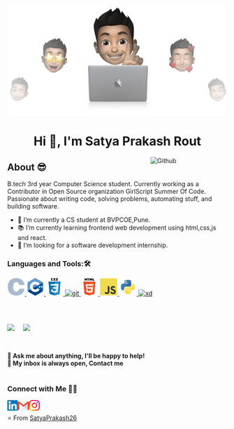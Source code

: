 <p align="center"><img src="images/cover-thompson.png" /></p>
<h1 align="center">Hi 👋, I'm Satya Prakash Rout</h1> 

<img width="35%" align="right" alt="Github" src="https://user-images.githubusercontent.com/48678280/88862734-4903af80-d201-11ea-968b-9c939d88a37c.gif" />

## About :sunglasses:

B.tech 3rd year Computer Science student. Currently working as a Contributor in Open Source organization GirlScript Summer Of Code. 
Passionate about writing code, solving problems, automating stuff, and building software.

- 🔭 I’m currently a CS student at BVPCOE,Pune.
- 📚 I’m currently learning frontend web development using html,css,js and react.
- 👯 I’m looking for a software development internship. 

<h3 align="left">Languages and Tools:🛠️</h3>
<p align="left"> <a href="https://www.cprogramming.com/" target="_blank"> <img src="https://raw.githubusercontent.com/devicons/devicon/master/icons/c/c-original.svg" alt="c" width="40" height="40"/> </a> <a href="https://www.w3schools.com/cpp/" target="_blank"> <img src="https://raw.githubusercontent.com/devicons/devicon/master/icons/cplusplus/cplusplus-original.svg" alt="cplusplus" width="40" height="40"/> </a> <a href="https://www.w3schools.com/css/" target="_blank"> <img src="https://raw.githubusercontent.com/devicons/devicon/master/icons/css3/css3-original-wordmark.svg" alt="css3" width="40" height="40"/> </a> <a href="https://git-scm.com/" target="_blank"> <img src="https://www.vectorlogo.zone/logos/git-scm/git-scm-icon.svg" alt="git" width="40" height="40"/> </a> <a href="https://www.w3.org/html/" target="_blank"> <img src="https://raw.githubusercontent.com/devicons/devicon/master/icons/html5/html5-original-wordmark.svg" alt="html5" width="40" height="40"/> </a> <a href="https://developer.mozilla.org/en-US/docs/Web/JavaScript" target="_blank"> <img src="https://raw.githubusercontent.com/devicons/devicon/master/icons/javascript/javascript-original.svg" alt="javascript" width="40" height="40"/> </a> <a href="https://www.python.org" target="_blank"> <img src="https://raw.githubusercontent.com/devicons/devicon/master/icons/python/python-original.svg" alt="python" width="40" height="40"/> </a> <a href="https://www.adobe.com/products/xd.html" target="_blank"> <img src="https://cdn.worldvectorlogo.com/logos/adobe-xd.svg" alt="xd" width="40" height="40"/> </a> </p>

<br>
<br>
<p align="left">
<img src="https://github-readme-stats.vercel.app/api?username=satyaprakash26&show_icons=true&theme=radical&title_color=8E2DE2&text_color=fff&icon_color=8E2DE2">
    &nbsp;
    &nbsp;
  
<img src="https://github-readme-stats.vercel.app/api/top-langs/?username=satyaprakash26&theme=radical&title_color=8E2DE2&text_color=fff">
</p>
<br/>

**💬 Ask me about anything, I'll be happy to help!** <br>
**💬 My inbox is always open, Contact me**
<br>
<br>

<h3> Connect with Me 🤝🏻 </h3>

<p align="center">
  &nbsp; 
<a href="https://www.linkedin.com/in/satya-prakash-rout-526491175/">
<img align="left" alt="Satya Prakash | Linkedin" width="24px" src="images/Linkedin.svg" />
</a>
&nbsp; 
<a href="mailto:sprout2626@gmail.com">
<img align="left" alt="Satya Prakash | Gmail" width="26px" src="images/Gmail.svg" />
</a>
&nbsp; 
<a href="https://www.instagram.com/boy.who.code/">
<img align="left" alt="Satya Prakash | Instagram" width="24px" src="images/Instagram.svg" />
</a>

</p>


⭐ From [SatyaPrakash26](https://github.com/SatyaPrakash26)

